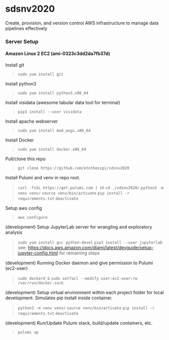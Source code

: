 # sdsnv2020
Create, provision, and version control AWS infrastructure to manage data pipelines effectively

### Server Setup 
#### Amazon Linux 2 EC2 (ami-0323c3dd2da7fb37d)
Install git
> `sudo yum install git`

Install python3
> `sudo yum install python3.x86_64`

Install visidata (awesome tabular data tool for terminal)
> `pip3 install --user visidata`

Install apache webserver
> `sudo yum install mod_wsgi.x86_64`

Install Docker 
> `sudo yum install docker.x86_64`

Pull/clone this repo
> `git clone https://github.com/etothexipi/sdsnv2020`

Install Pulumi and venv in repo root. 
> `curl -fsSL https://get.pulumi.com | sh`
> `cd ./sdsnv2020/`
> `python3 -m venv venv/`
> `source venv/bin/activate`
> `pip install -r requirements.txt`
> `deactivate`

 Setup aws config 
> `aws configure`

(development) Setup JupyterLab server for wrangling and exploratory analysis
> `sudo yum install gcc python-devel`
> `pip3 install --user jupyterlab`
> see: https://docs.aws.amazon.com/dlami/latest/devguide/setup-jupyter-config.html for remaining steps

(development) Running Docker daemon and give permission to Pulumi (ec2-user)
> `sudo dockerd &`
> `sudo setfacl --modify user:ec2-user:rw /var/run/docker.sock`

(development) Setup virtual environment within each project folder for local development. Simulates pip install inside container.
> `python3 -m venv venv/`
> `source venv/bin/activate`
> `pip install -r requirements.txt`
> `deactivate`

(development) Run/Update Pulumi stack, build/update containers, etc.
> `pulumi up`

